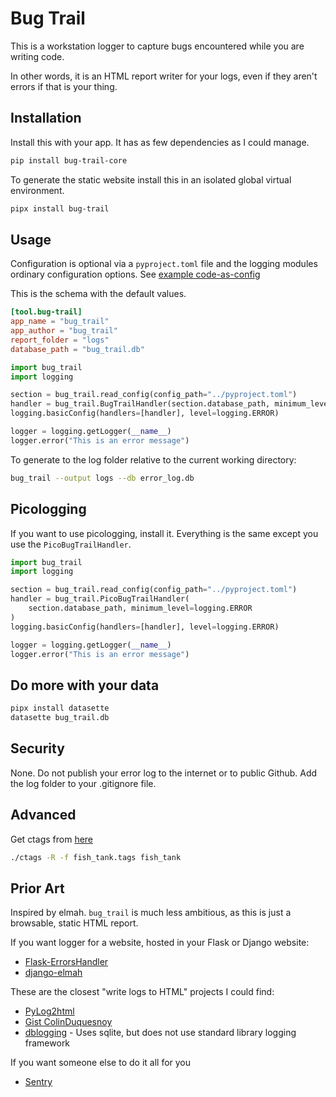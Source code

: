 # Bug Trail

This is a workstation logger to capture bugs encountered while you are writing code.

In other words, it is an HTML report writer for your logs, even if they aren't errors if that is your thing.

## Installation

Install this with your app. It has as few dependencies as I could manage.

```bash
pip install bug-trail-core
```

To generate the static website install this in an isolated global virtual environment.

```bash
pipx install bug-trail
```

## Usage

Configuration is optional via a `pyproject.toml` file and the logging modules ordinary configuration options. See
[example code-as-config](example_code_as_config.py)

This is the schema with the default values.

```toml
[tool.bug-trail]
app_name = "bug_trail"
app_author = "bug_trail"
report_folder = "logs"
database_path = "bug_trail.db"
```

```python
import bug_trail
import logging

section = bug_trail.read_config(config_path="../pyproject.toml")
handler = bug_trail.BugTrailHandler(section.database_path, minimum_level=logging.ERROR)
logging.basicConfig(handlers=[handler], level=logging.ERROR)

logger = logging.getLogger(__name__)
logger.error("This is an error message")
```

To generate to the log folder relative to the current working directory:

```bash
bug_trail --output logs --db error_log.db
```

## Picologging

If you want to use picologging, install it. Everything is the same except you use the `PicoBugTrailHandler`.

```python
import bug_trail
import logging

section = bug_trail.read_config(config_path="../pyproject.toml")
handler = bug_trail.PicoBugTrailHandler(
    section.database_path, minimum_level=logging.ERROR
)
logging.basicConfig(handlers=[handler], level=logging.ERROR)

logger = logging.getLogger(__name__)
logger.error("This is an error message")
```

## Do more with your data

```bash
pipx install datasette
datasette bug_trail.db
```

## Security

None. Do not publish your error log to the internet or to public Github. Add the log folder to your .gitignore file.

## Advanced

Get ctags from [here](https://github.com/universal-ctags/ctags)

```bash
./ctags -R -f fish_tank.tags fish_tank
```

## Prior Art

Inspired by elmah. `bug_trail` is much less ambitious, as this is just a browsable, static HTML report.

If you want logger for a website, hosted in your Flask or Django website:

- [Flask-ErrorsHandler](https://pypi.org/project/Flask-ErrorsHandler/)
- [django-elmah](https://pypi.org/project/django-elmah/)

These are the closest "write logs to HTML" projects I could find:

- [PyLog2html](https://pypi.org/project/PyLog2html/)
- [Gist ColinDuquesnoy](https://gist.github.com/ColinDuquesnoy/8296508)
- [dblogging](https://gitlab.com/tspens/dblogging) - Uses sqlite, but does not use standard library logging framework

If you want someone else to do it all for you

- [Sentry](https://sentry.io/)
